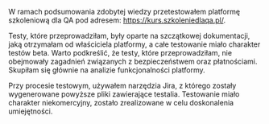 W ramach podsumowania zdobytej wiedzy przetestowałem platformę szkoleniową dla QA pod adresem: https://kurs.szkoleniedlaqa.pl/.

Testy, które przeprowadziłam, były oparte na szczątkowej dokumentacji, jaką otrzymałam od właściciela platformy, a całe testowanie miało charakter testów beta. Warto podkreślić, że testy, które przeprowadziłam, nie obejmowały zagadnień związanych z bezpieczeństwem oraz płatnościami. Skupiłam się głównie na analizie funkcjonalności platformy.

Przy procesie testowym, używałem narzędzia Jira, z którego zostały wygenerowane powyższe pliki zawierające testalia. Testowanie miało charakter niekomercyjny, zostało zrealizowane w celu doskonalenia umiejętności.
